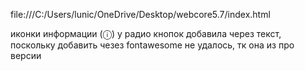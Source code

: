 file:///C:/Users/lunic/OneDrive/Desktop/webcore5.7/index.html

иконки информации (ⓘ) у радио кнопок добавила через текст, поскольку добавить чезез fontawesome не удалось, тк она из про версии
